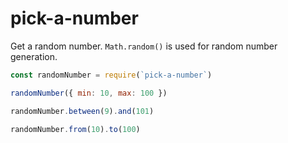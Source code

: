 # pick-a-number

Get a random number. `Math.random()` is used for random number generation.

```javascript
const randomNumber = require(`pick-a-number`)

randomNumber({ min: 10, max: 100 })

randomNumber.between(9).and(101)

randomNumber.from(10).to(100)
```
